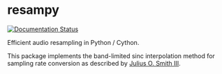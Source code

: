 # resampy
[![Documentation Status](https://readthedocs.org/projects/resampy/badge/?version=latest)](http://resampy.readthedocs.org/en/latest/?badge=latest)

Efficient audio resampling in Python / Cython.

This package implements the band-limited sinc interpolation method for sampling rate conversion as described by
[Julius O. Smith III](https://ccrma.stanford.edu/~jos/resample/resample.html).
